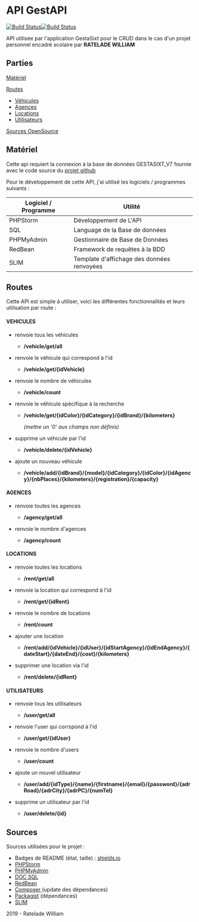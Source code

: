 # API GestAPI 

[![Build Status](https://img.shields.io/badge/Etat-Fonctionnel-brightgreen.svg?style=flat)](https://github.com/jeulis/gestapi)[![Build Status](https://img.shields.io/badge/Taille-39,2Ko-blue.svg )](https://github.com/jeulis/gestapi/)

API utilisée par l'application GestaSixt pour le CRUD dans le cas d'un projet personnel encadré scolaire par **RATELADE WILLIAM**

## Parties 

[Matériel](#Matériel)

[Routes](#Routes)

- [Véhicules](#VEHICULES)
- [Agences](#AGENCES)
- [Locations](#LOCATIONS)
- [Utilisateurs](#UTILISATEURS)

[Sources OpenSource](#Sources)





## Matériel
Cette api requiert la connexion à la base de données GESTASIXT_V7 fournie avec le code source du [projet github](<https://github.com/jeulis/gestapi>)

Pour le développement de cette API, j'ai utilisé les logiciels / programmes suivants :



| Logiciel / Programme | Utilité                                    |
| -------------------- | ------------------------------------------ |
| PHPStorm             | Développement de L'API                     |
| SQL                  | Language de la Base de données             |
| PHPMyAdmin           | Gestionnaire de Base de Données            |
| RedBean              | Framework de requêtes à la BDD             |
| SLIM                 | Template d'affichage des données renvoyées |




## Routes



Cette API est simple à utiliser, voici les différentes fonctionnalités et leurs utilisation par route :



#### VEHICULES

- renvoie tous les véhicules
  - **/vehicle/get/all**



- renvoie le véhicule qui correspond à l'id
  - **/vehicle/get/{idVehicle}**



- renvoie le nombre de véhicules
  - **/vehicle/count**



- renvoie le véhicule spécifique à la recherche

  - **/vehicle/get/{idColor}/{idCategory}/{idBrand}/{kilometers}**

    *(mettre un '0' aux champs non définis)*

    

- supprime un véhicule par l'id
  - **/vehicle/delete/{idVehicle}**



- ajoute un nouveau véhicule
  - **/vehicle/add/{idBrand}/{model}/{idCategory}/{idColor}/{idAgency}/{nbPlaces}/{kilometers}/{registration}/{capacity}**





#### AGENCES



- renvoie toutes les agences
  - **/agency/get/all**



- renvoie le nombre d'agences
  - **/agency/count**





#### LOCATIONS



- renvoie toutes les locations
  - **/rent/get/all**



- renvoie la location qui correspond à l'id
  - **/rent/get/{idRent}**



- renvoie le nombre de locations
  - **/rent/count**



- ajouter une location
  - **/rent/add/{idVehicle}/{idUser}/{idStartAgency}/{idEndAgency}/{dateStart}/{dateEnd}/{cost}/{kilometers}**



- supprimer une location via l'id
  - **/rent/delete/{idRent}**





#### UTILISATEURS



- renvoie tous les utilisateurs
  - **/user/get/all**



- renvoie l'user qui corrspond à l'id
  - **/user/get/{idUser}**



- renvoie le nombre d'users
  - **/user/count**



- ajoute un nouvel utilisateur
  - **/user/add/{idType}/{name}/{firstname}/{email}/{password}/{adrRoad}/{adrCity}/{adrPC}/{numTel}**



- supprime un utilisateur par l'id
  - **/user/delete/{id}**



## Sources

Sources utilisées pour le projet :

- Badges de README (état, taille) : [shields.io](<https://shields.io/>)
- [PHPStorm ](<https://www.jetbrains.com/phpstorm/>)
- [PHPMyAdmin](<https://www.phpmyadmin.net/>)
- [DOC SQL](<https://sql.sh/>)
- [RedBean](<https://redbeanphp.com/index.php>)
- [Composer ](<https://getcomposer.org/>) (update des dépendances)
- [Packagist](<https://packagist.org/>) (dépendances)
- [SLIM](<https://packagist.org/packages/slim/slim>)



2019 - Ratelade William
